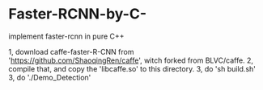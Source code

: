 # Faster-RCNN-by-C-
implement faster-rcnn in pure C++

1, download caffe-faster-R-CNN from 'https://github.com/ShaoqingRen/caffe', witch forked from BLVC/caffe.
2, compile that, and copy the 'libcaffe.so' to this directory.
3, do 'sh build.sh'
3, do './Demo_Detection'

